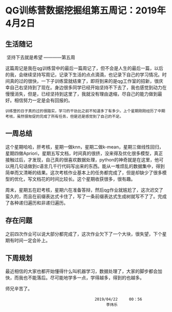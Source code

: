 # QG训练营数据挖掘组第五周记：2019年4月2日

## 生活随记
​        坚持下去就是希望                                                                                        					                                                                              ————第五周                                                                                           

​      这篇周记是我在qg训练营中的最后一篇周记了，但不会是人生的最后一篇，以后的我，会继续坚持写周记，记录下生活的点点滴滴，也记录下自己的学习情况。时间真的过的很快，一下子训练营就结束了，即将到来的是qg工作室的招新，很庆幸自己右坚持到了现在。身边很多同学已经开始坚持不下去了，我也感觉到动力在慢慢消失，但是，已经坚持到这里了，我就没有理由退缩，尽自己的能力做到最好。相信努力一定是会有回报的。

 	训练营的日子真的过的很踏实，学习的干劲比之前不知道多了有多少。上个星期刚刚经历了中期考核，虽然很匆促的完成了所有任务，但是还是感觉到了自己的不足。    




## 一周总结

​       这个星期哈哈，肝考核，星期一做knn，星期二做k-mean，星期三做线性回归，星期四做Apriori，星期五写文档，时间真的很挤，没来得及优化很多模型，真正接触过后，才发现，自己真的很喜欢数据处理，python的神奇就是在这里，他可以用几句话做到c语言几千行代码写出来的东西。能从一堆烦乱的数据集中，得到简单而又清晰的结果。这次考核作业基本上的任务都完成了，但是却缺少了很多模型的优化，写文档花的时间比较长。这个星期收获很多，很有趣。

​	周末，星期五在赶考核，星期六在准备答辩，然后qg作业就尴尬了，这次迟交了蛮久的，而且在前缀表达式卡住了，写了一条前缀表达式生成树就写不了了。完成了各种递归遍历和非递归遍历。


## 存在问题
之前四次作业可以说大部分都完成了，这次作业欠下了一个大块，很失望，下个星期有时间一定会补上。




## 下周规划
最近相信的大家也都开始懂得什么叫机器学习，数据处理了，大家的脚步都会加快，而我也不能落后。尽可能地学多一点，学得越多，得到的也越多。


 师兄辛苦了。

                                           2019/04/22     00：56
                                                李炜乐
